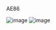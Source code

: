 AE86

![image](https://github.com/CMinHong/my_voxel/blob/master/my_model/scree_shorts/AE86.png)
![image](https://github.com/CMinHong/my_voxel/blob/master/my_model/scree_shorts/AE861.png)